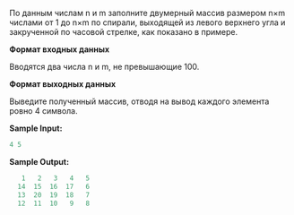 По данным числам n и m заполните двумерный массив размером n×m числами от 1 до n×m по спирали, выходящей из левого верхнего угла и закрученной по часовой стрелке, как показано в примере.

**Формат входных данных**

Вводятся два числа n и m, не превышающие 100.

**Формат выходных данных**

Выведите полученный массив, отводя на вывод каждого элемента ровно 4 символа.

**Sample Input:**

```cpp
4 5
```


**Sample Output:**

```cpp
   1   2   3   4   5
  14  15  16  17   6
  13  20  19  18   7
  12  11  10   9   8
```

